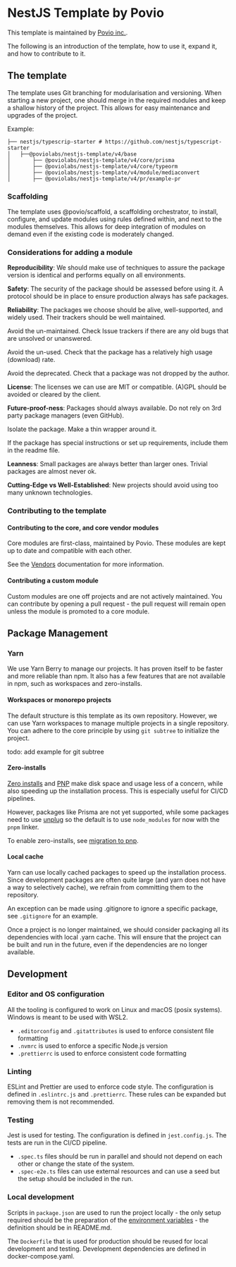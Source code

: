 # NestJS Template by Povio

This template is maintained by [Povio inc.](https://povio.com/).

The following is an introduction of the template, how to use it, expand it, and how to contribute to it.

## The template

The template uses Git branching for modularisation and versioning. When starting a new project, one should
merge in the required modules and keep a shallow history of the project. This allows for easy maintenance and
upgrades of the project.

Example:

```
├── nestjs/typescrip-starter # https://github.com/nestjs/typescript-starter
│   ├──@poviolabs/nestjs-template/v4/base
│       ├── @poviolabs/nestjs-template/v4/core/prisma
│       ├── @poviolabs/nestjs-template/v4/core/typeorm
│       ├── @poviolabs/nestjs-template/v4/module/mediaconvert
│       ├── @poviolabs/nestjs-template/v4/pr/example-pr
```

### Scaffolding
The template uses @povio/scaffold, a scaffolding orchestrator, to install, configure, and update modules using rules
defined within, and next to the modules themselves. This allows for deep integration of modules on demand even if
the existing code is moderately changed.

### Considerations for adding a module

**Reproducibility**: We should make use of techniques to assure the package version is identical and performs equally
on all environments.

**Safety**: The security of the package should be assessed before using it. A protocol should be in place to ensure
production always has safe packages.

**Reliability**: The packages we choose should be alive, well-supported, and widely used. Their trackers should be
well maintained.

Avoid the un-maintained. Check Issue trackers if there are any old bugs that are unsolved or unanswered.

Avoid the un-used. Check that the package has a relatively high usage (download) rate.

Avoid the deprecated. Check that a package was not dropped by the author.

**License**: The licenses we can use are MIT or compatible. (A)GPL should be avoided or cleared by the client.

**Future-proof-ness**: Packages should always available. Do not rely on 3rd party package managers (even GitHub).

Isolate the package. Make a thin wrapper around it.

If the package has special instructions or set up requirements, include them in the readme file.

**Leanness**: Small packages are always better than larger ones. Trivial packages are almost never ok.

**Cutting-Edge vs Well-Established**: New projects should avoid using too many unknown technologies.

### Contributing to the template

#### Contributing to the core, and core vendor modules

Core modules are first-class, maintained by Povio. These modules are kept up to date and compatible with each other.

See the [Vendors](./03_Vendors.md) documentation for more information.

#### Contributing a custom module

Custom modules are one off projects and are not actively maintained. You can contribute by opening a pull request - the
pull request will remain open unless the module is promoted to a core module.

## Package Management

### Yarn

We use Yarn Berry to manage our projects. It has proven itself to be faster and more reliable than npm.
It also has a few features that are not available in npm, such as workspaces and zero-installs.

#### Workspaces or monorepo projects

The default structure is this template as its own repository. However, we can use Yarn workspaces to manage
multiple projects in a single repository. You can adhere to the core principle by using `git subtree` to initialize
the project.

todo: add example for git subtree

#### Zero-installs

[Zero installs](https://yarnpkg.com/cli/install) and [PNP](https://yarnpkg.com/features/pnp) make disk space and usage
less of a concern, while also speeding up the installation process. This is especially useful for CI/CD pipelines.

However, packages like Prisma are not yet supported, while some packages need to use
[unplug](https://yarnpkg.com/cli/unplug) so the default is to use `node_modules` for now with the `pnpm` linker.

To enable zero-installs, see [migration to pnp](https://yarnpkg.com/migration/pnp).

#### Local cache

Yarn can use locally cached packages to speed up the installation process. Since development packages are often
quite large (and yarn does not have a way to selectively cache), we refrain from committing them to the repository.

An exception can be made using .gitignore to ignore a specific package, see `.gitignore` for an example.

Once a project is no longer maintained, we should consider packaging all its dependencies with
local .yarn cache. This will ensure that the project can be built and run in the future, even if the
dependencies are no longer available.

## Development

### Editor and OS configuration

All the tooling is configured to work on Linux and macOS (posix systems). Windows is meant to be used with WSL2.

- `.editorconfig` and `.gitattributes` is used to enforce consistent file formatting
- `.nvmrc` is used to enforce a specific Node.js version
- `.prettierrc` is used to enforce consistent code formatting

### Linting

ESLint and Prettier are used to enforce code style. The configuration is defined in `.eslintrc.js` and `.prettierrc`.
These rules can be expanded but removing them is not recommended.

### Testing

Jest is used for testing. The configuration is defined in `jest.config.js`. The tests are run in the CI/CD pipeline.

- `.spec.ts` files should be run in parallel and should not depend on each other or change the state of the system.
- `.spec-e2e.ts` files can use external resources and can use a seed but the setup should be included in the run.

### Local development

Scripts in `package.json` are used to run the project locally - the only setup required should be the preparation of the
[environment variables](./04_Config) - the definition should be in README.md.

The `Dockerfile` that is used for production should be reused for local development and testing. Development
dependencies are defined in docker-compose.yaml.
